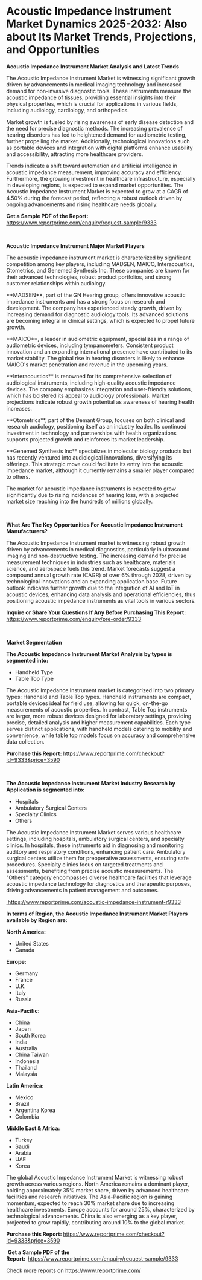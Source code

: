 <p><h1>Acoustic Impedance Instrument Market Dynamics 2025-2032: Also about Its Market Trends, Projections, and Opportunities</h1></p><p><strong>Acoustic Impedance Instrument Market Analysis and Latest Trends</strong></p>
<p><p>The Acoustic Impedance Instrument Market is witnessing significant growth driven by advancements in medical imaging technology and increased demand for non-invasive diagnostic tools. These instruments measure the acoustic impedance of tissues, providing essential insights into their physical properties, which is crucial for applications in various fields, including audiology, cardiology, and orthopedics.</p><p>Market growth is fueled by rising awareness of early disease detection and the need for precise diagnostic methods. The increasing prevalence of hearing disorders has led to heightened demand for audiometric testing, further propelling the market. Additionally, technological innovations such as portable devices and integration with digital platforms enhance usability and accessibility, attracting more healthcare providers.</p><p>Trends indicate a shift toward automation and artificial intelligence in acoustic impedance measurement, improving accuracy and efficiency. Furthermore, the growing investment in healthcare infrastructure, especially in developing regions, is expected to expand market opportunities. The Acoustic Impedance Instrument Market is expected to grow at a CAGR of 4.50% during the forecast period, reflecting a robust outlook driven by ongoing advancements and rising healthcare needs globally.</p></p>
<p><strong>Get a Sample PDF of the Report:&nbsp;</strong> <a href="https://www.reportprime.com/enquiry/request-sample/9333?utm_campaign=3314&utm_medium=2&utm_source=Github&utm_content=ia&utm_term=20032025&utm_id=acoustic-impedance-instrument">https://www.reportprime.com/enquiry/request-sample/9333</a></p>
<p>&nbsp;</p>
<p><strong>Acoustic Impedance Instrument Major Market Players</strong></p>
<p><p>The acoustic impedance instrument market is characterized by significant competition among key players, including MADSEN, MAICO, Interacoustics, Otometrics, and Genemed Synthesis Inc. These companies are known for their advanced technologies, robust product portfolios, and strong customer relationships within audiology.</p><p>**MADSEN**, part of the GN Hearing group, offers innovative acoustic impedance instruments and has a strong focus on research and development. The company has experienced steady growth, driven by increasing demand for diagnostic audiology tools. Its advanced solutions are becoming integral in clinical settings, which is expected to propel future growth.</p><p>**MAICO**, a leader in audiometric equipment, specializes in a range of audiometric devices, including tympanometers. Consistent product innovation and an expanding international presence have contributed to its market stability. The global rise in hearing disorders is likely to enhance MAICO's market penetration and revenue in the upcoming years.</p><p>**Interacoustics** is renowned for its comprehensive selection of audiological instruments, including high-quality acoustic impedance devices. The company emphasizes integration and user-friendly solutions, which has bolstered its appeal to audiology professionals. Market projections indicate robust growth potential as awareness of hearing health increases.</p><p>**Otometrics**, part of the Demant Group, focuses on both clinical and research audiology, positioning itself as an industry leader. Its continued investment in technology and partnerships with health organizations supports projected growth and reinforces its market leadership.</p><p>**Genemed Synthesis Inc** specializes in molecular biology products but has recently ventured into audiological innovations, diversifying its offerings. This strategic move could facilitate its entry into the acoustic impedance market, although it currently remains a smaller player compared to others.</p><p>The market for acoustic impedance instruments is expected to grow significantly due to rising incidences of hearing loss, with a projected market size reaching into the hundreds of millions globally.</p></p>
<p>&nbsp;</p>
<p><strong>What Are The Key Opportunities For Acoustic Impedance Instrument Manufacturers?</strong></p>
<p><p>The Acoustic Impedance Instrument market is witnessing robust growth driven by advancements in medical diagnostics, particularly in ultrasound imaging and non-destructive testing. The increasing demand for precise measurement techniques in industries such as healthcare, materials science, and aerospace fuels this trend. Market forecasts suggest a compound annual growth rate (CAGR) of over 6% through 2028, driven by technological innovations and an expanding application base. Future outlook indicates further growth due to the integration of AI and IoT in acoustic devices, enhancing data analysis and operational efficiencies, thus positioning acoustic impedance instruments as vital tools in various sectors.</p></p>
<p><strong>Inquire or Share Your Questions If Any Before Purchasing This Report:</strong> <a href="https://www.reportprime.com/enquiry/pre-order/9333?utm_campaign=3314&utm_medium=2&utm_source=Github&utm_content=ia&utm_term=20032025&utm_id=acoustic-impedance-instrument">https://www.reportprime.com/enquiry/pre-order/9333</a></p>
<p>&nbsp;</p>
<p><strong>Market Segmentation</strong></p>
<p><strong>The Acoustic Impedance Instrument Market Analysis by types is segmented into:</strong></p>
<p><ul><li>Handheld Type</li><li>Table Top Type</li></ul></p>
<p><p>The Acoustic Impedance Instrument market is categorized into two primary types: Handheld and Table Top types. Handheld instruments are compact, portable devices ideal for field use, allowing for quick, on-the-go measurements of acoustic properties. In contrast, Table Top instruments are larger, more robust devices designed for laboratory settings, providing precise, detailed analysis and higher measurement capabilities. Each type serves distinct applications, with handheld models catering to mobility and convenience, while table top models focus on accuracy and comprehensive data collection.</p></p>
<p><strong>Purchase this Report:&nbsp;</strong><a href="https://www.reportprime.com/checkout?id=9333&price=3590&utm_campaign=3314&utm_medium=2&utm_source=Github&utm_content=ia&utm_term=20032025&utm_id=acoustic-impedance-instrument">https://www.reportprime.com/checkout?id=9333&price=3590</a></p>
<p>&nbsp;</p>
<p><strong>The Acoustic Impedance Instrument Market Industry Research by Application is segmented into:</strong></p>
<p><ul><li>Hospitals</li><li>Ambulatory Surgical Centers</li><li>Specialty Clinics</li><li>Others</li></ul></p>
<p><p>The Acoustic Impedance Instrument Market serves various healthcare settings, including hospitals, ambulatory surgical centers, and specialty clinics. In hospitals, these instruments aid in diagnosing and monitoring auditory and respiratory conditions, enhancing patient care. Ambulatory surgical centers utilize them for preoperative assessments, ensuring safe procedures. Specialty clinics focus on targeted treatments and assessments, benefiting from precise acoustic measurements. The "Others" category encompasses diverse healthcare facilities that leverage acoustic impedance technology for diagnostics and therapeutic purposes, driving advancements in patient management and outcomes.</p></p>
<p><a href="https://www.reportprime.com/acoustic-impedance-instrument-r9333?utm_campaign=3314&utm_medium=2&utm_source=Github&utm_content=ia&utm_term=20032025&utm_id=acoustic-impedance-instrument">&nbsp;https://www.reportprime.com/acoustic-impedance-instrument-r9333</a></p>
<p><strong>In terms of Region, the Acoustic Impedance Instrument Market Players available by Region are:</strong></p>
<p>
    <p> <strong> North America: </strong>
        <ul>
            <li>United States</li>
            <li>Canada</li>
        </ul>
        </p> 
    <p> <strong> Europe: </strong>
        <ul>
            <li>Germany</li>
            <li>France</li>
            <li>U.K.</li>
            <li>Italy</li>
            <li>Russia</li>
        </ul>
        </p> 
    <p> <strong> Asia-Pacific: </strong>
        <ul>
            <li>China</li>
            <li>Japan</li>
            <li>South Korea</li>
            <li>India</li>
            <li>Australia</li>
            <li>China Taiwan</li>
            <li>Indonesia</li>
            <li>Thailand</li>
            <li>Malaysia</li>
        </ul>
        </p> 
    <p> <strong> Latin America: </strong>
        <ul>
            <li>Mexico</li>
            <li>Brazil</li>
            <li>Argentina Korea</li>
            <li>Colombia</li>
        </ul>
        </p> 
    <p> <strong> Middle East & Africa: </strong>
        <ul>
            <li>Turkey</li>
            <li>Saudi</li>
            <li>Arabia</li>
            <li>UAE</li>
            <li>Korea</li>
        </ul>
    </p>
    </p>
<p><p>The global Acoustic Impedance Instrument Market is witnessing robust growth across various regions. North America remains a dominant player, holding approximately 35% market share, driven by advanced healthcare facilities and research initiatives. The Asia-Pacific region is gaining momentum, expected to reach 30% market share due to increasing healthcare investments. Europe accounts for around 25%, characterized by technological advancements. China is also emerging as a key player, projected to grow rapidly, contributing around 10% to the global market.</p></p>
<p><strong>Purchase this Report: </strong><a href="https://www.reportprime.com/checkout?id=9333&price=3590&utm_campaign=3314&utm_medium=2&utm_source=Github&utm_content=ia&utm_term=20032025&utm_id=acoustic-impedance-instrument">https://www.reportprime.com/checkout?id=9333&price=3590</a></p>
<p>&nbsp;<strong>Get a Sample PDF of the Report:&nbsp;&nbsp;</strong><a href="https://www.reportprime.com/enquiry/request-sample/9333?utm_campaign=3314&utm_medium=2&utm_source=Github&utm_content=ia&utm_term=20032025&utm_id=acoustic-impedance-instrument">https://www.reportprime.com/enquiry/request-sample/9333</a></p>
<p><strong></strong></p>
<p>Check more reports on <a href="https://www.reportprime.com/?utm_campaign=3314&utm_medium=2&utm_source=Github&utm_content=ia&utm_term=20032025&utm_id=acoustic-impedance-instrument">https://www.reportprime.com/</a></p>